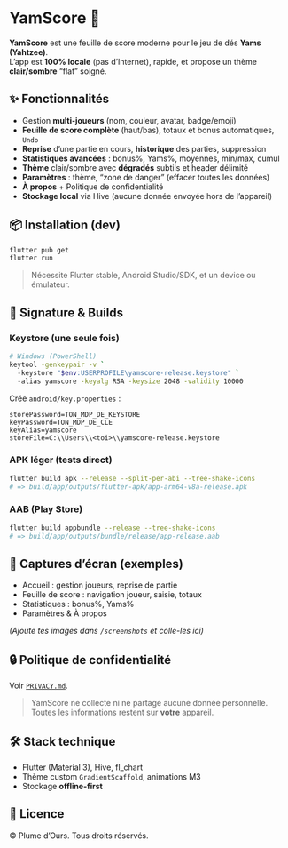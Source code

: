 # YamScore 🎲

**YamScore** est une feuille de score moderne pour le jeu de dés **Yams (Yahtzee)**.  
L’app est **100% locale** (pas d’Internet), rapide, et propose un thème **clair/sombre** “flat” soigné.

## ✨ Fonctionnalités

- Gestion **multi-joueurs** (nom, couleur, avatar, badge/emoji)
- **Feuille de score complète** (haut/bas), totaux et bonus automatiques, `Undo`
- **Reprise** d’une partie en cours, **historique** des parties, suppression
- **Statistiques avancées** : bonus%, Yams%, moyennes, min/max, cumul
- **Thème** clair/sombre avec **dégradés** subtils et header délimité
- **Paramètres** : thème, “zone de danger” (effacer toutes les données)
- **À propos** + Politique de confidentialité
- **Stockage local** via Hive (aucune donnée envoyée hors de l’appareil)

## 📦 Installation (dev)

```bash
flutter pub get
flutter run
```

> Nécessite Flutter stable, Android Studio/SDK, et un device ou émulateur.

## 🔑 Signature & Builds

### Keystore (une seule fois)
```bash
# Windows (PowerShell)
keytool -genkeypair -v `
  -keystore "$env:USERPROFILE\yamscore-release.keystore" `
  -alias yamscore -keyalg RSA -keysize 2048 -validity 10000
```

Crée `android/key.properties` :
```properties
storePassword=TON_MDP_DE_KEYSTORE
keyPassword=TON_MDP_DE_CLE
keyAlias=yamscore
storeFile=C:\\Users\\<toi>\\yamscore-release.keystore
```

### APK léger (tests direct)
```bash
flutter build apk --release --split-per-abi --tree-shake-icons
# => build/app/outputs/flutter-apk/app-arm64-v8a-release.apk
```

### AAB (Play Store)
```bash
flutter build appbundle --release --tree-shake-icons
# => build/app/outputs/bundle/release/app-release.aab
```

## 🧪 Captures d’écran (exemples)
- Accueil : gestion joueurs, reprise de partie
- Feuille de score : navigation joueur, saisie, totaux
- Statistiques : bonus%, Yams%
- Paramètres & À propos

*(Ajoute tes images dans `/screenshots` et colle-les ici)*

## 🔒 Politique de confidentialité
Voir [`PRIVACY.md`](./PRIVACY.md).  
> YamScore ne collecte ni ne partage aucune donnée personnelle.  
> Toutes les informations restent sur **votre** appareil.

## 🛠️ Stack technique
- Flutter (Material 3), Hive, fl_chart
- Thème custom `GradientScaffold`, animations M3
- Stockage **offline-first**

## 🧾 Licence
© Plume d’Ours. Tous droits réservés.